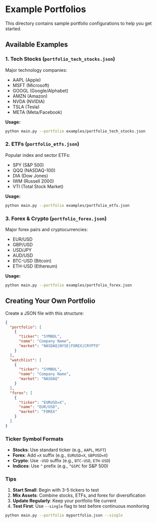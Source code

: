 # Example Portfolios

This directory contains sample portfolio configurations to help you get started.

## Available Examples

### 1. Tech Stocks (`portfolio_tech_stocks.json`)

Major technology companies:

- AAPL (Apple)
- MSFT (Microsoft)
- GOOGL (Google/Alphabet)
- AMZN (Amazon)
- NVDA (NVIDIA)
- TSLA (Tesla)
- META (Meta/Facebook)

**Usage:**

```bash
python main.py --portfolio examples/portfolio_tech_stocks.json
```

### 2. ETFs (`portfolio_etfs.json`)

Popular index and sector ETFs:

- SPY (S&P 500)
- QQQ (NASDAQ-100)
- DIA (Dow Jones)
- IWM (Russell 2000)
- VTI (Total Stock Market)

**Usage:**

```bash
python main.py --portfolio examples/portfolio_etfs.json
```

### 3. Forex & Crypto (`portfolio_forex.json`)

Major forex pairs and cryptocurrencies:

- EUR/USD
- GBP/USD
- USD/JPY
- AUD/USD
- BTC-USD (Bitcoin)
- ETH-USD (Ethereum)

**Usage:**

```bash
python main.py --portfolio examples/portfolio_forex.json
```

## Creating Your Own Portfolio

Create a JSON file with this structure:

```json
{
  "portfolio": [
    {
      "ticker": "SYMBOL",
      "name": "Company Name",
      "market": "NASDAQ|NYSE|FOREX|CRYPTO"
    }
  ],
  "watchlist": [
    {
      "ticker": "SYMBOL",
      "name": "Company Name",
      "market": "NASDAQ"
    }
  ],
  "forex": [
    {
      "ticker": "EURUSD=X",
      "name": "EUR/USD",
      "market": "FOREX"
    }
  ]
}
```

### Ticker Symbol Formats

- **Stocks**: Use standard ticker (e.g., `AAPL`, `MSFT`)
- **Forex**: Add `=X` suffix (e.g., `EURUSD=X`, `GBPUSD=X`)
- **Crypto**: Use `-USD` suffix (e.g., `BTC-USD`, `ETH-USD`)
- **Indices**: Use `^` prefix (e.g., `^GSPC` for S&P 500)

### Tips

1. **Start Small**: Begin with 3-5 tickers to test
2. **Mix Assets**: Combine stocks, ETFs, and forex for diversification
3. **Update Regularly**: Keep your portfolio file current
4. **Test First**: Use `--single` flag to test before continuous monitoring

```bash
python main.py --portfolio myportfolio.json --single
```
